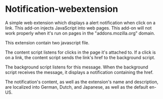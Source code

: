 # Notification-webextension
A simple web extension which displays a alert notification when click on a link.
This add-on injects JavaScript into web pages. This add-on will not work properly when it's run on pages in the "addons.mozilla.org" domain.


This extension contain two javascript file.

The content script listens for clicks in the page it's attached to. If a click is on a link, the content script sends the link's href to the background script.

The background script listens for this message. When the background script receives the message, it displays a notification containing the href.

The notification's content, as well as the extension's name and description, are localized into German, Dutch, and Japanese, as well as the default en-US.
